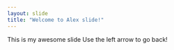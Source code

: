 ```yaml
---
layout: slide
title: "Welcome to Alex slide!"
---
```

This is my awesome slide 
Use the left arrow to go back!

